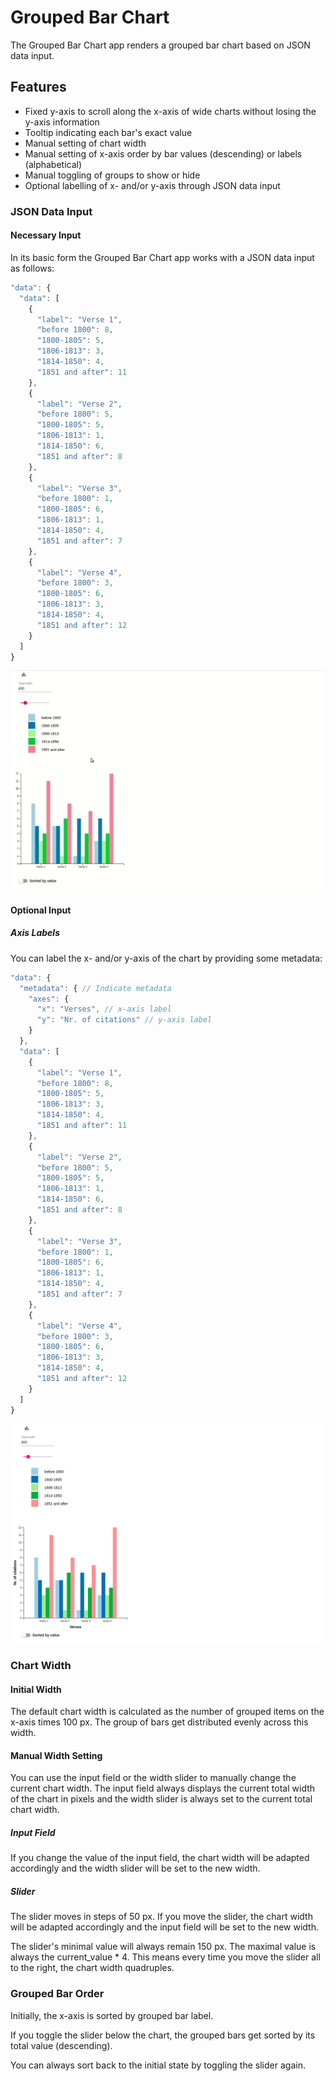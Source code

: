 # Grouped Bar Chart
The Grouped Bar Chart app renders a grouped bar chart based on JSON data input.

## Features
- Fixed y-axis to scroll along the x-axis of wide charts without losing the y-axis information
- Tooltip indicating each bar's exact value
- Manual setting of chart width
- Manual setting of x-axis order by bar values (descending) or labels (alphabetical)
- Manual toggling of groups to show or hide
- Optional labelling of x- and/or y-axis through JSON data input

### JSON Data Input

#### Necessary Input
In its basic form the Grouped Bar Chart app works with a JSON data input as follows: 

```js
"data": {
  "data": [
    {
      "label": "Verse 1",
      "before 1800": 8,
      "1800-1805": 5,
      "1806-1813": 3,
      "1814-1850": 4,
      "1851 and after": 11
    },
    {
      "label": "Verse 2",
      "before 1800": 5,
      "1800-1805": 5,
      "1806-1813": 1,
      "1814-1850": 6,
      "1851 and after": 8
    },
    {
      "label": "Verse 3",
      "before 1800": 1,
      "1800-1805": 6,
      "1806-1813": 1,
      "1814-1850": 4,
      "1851 and after": 7
    },
    {
      "label": "Verse 4",
      "before 1800": 3,
      "1800-1805": 6,
      "1806-1813": 3,
      "1814-1850": 4,
      "1851 and after": 12
    }
  ]
}
```
![Default bar chart](images/DefaultGroupedBarChart.gif)

#### Optional Input

##### Axis Labels
You can label the x- and/or y-axis of the chart by providing some metadata: 

```js
"data": {
  "metadata": { // Indicate metadata
    "axes": {
      "x": "Verses", // x-axis label
      "y": "Nr. of citations" // y-axis label
    }
  },
  "data": [
    {
      "label": "Verse 1",
      "before 1800": 8,
      "1800-1805": 5,
      "1806-1813": 3,
      "1814-1850": 4,
      "1851 and after": 11
    },
    {
      "label": "Verse 2",
      "before 1800": 5,
      "1800-1805": 5,
      "1806-1813": 1,
      "1814-1850": 6,
      "1851 and after": 8
    },
    {
      "label": "Verse 3",
      "before 1800": 1,
      "1800-1805": 6,
      "1806-1813": 1,
      "1814-1850": 4,
      "1851 and after": 7
    },
    {
      "label": "Verse 4",
      "before 1800": 3,
      "1800-1805": 6,
      "1806-1813": 3,
      "1814-1850": 4,
      "1851 and after": 12
    }
  ]
}
```
![Bar chart with axis labels](images/LabelledGroupedBarChart.png)

### Chart Width

#### Initial Width
The default chart width is calculated as the number of grouped items on the x-axis times 100 px. The group of bars get distributed evenly across this width. 

#### Manual Width Setting
You can use the input field or the width slider to manually change the current chart width. The input field always displays the current total width of the chart in pixels and the width slider is always set to the current total chart width.

##### Input Field
If you change the value of the input field, the chart width will be adapted accordingly and the width slider will be set to the new width. 

##### Slider
The slider moves in steps of 50 px. If you move the slider, the chart width will be adapted accordingly and the input field will be set to the new width. 

The slider's minimal value will always remain 150 px. The maximal value is always the current_value * 4. This means every time you move the slider all to the right, the chart width quadruples.  

### Grouped Bar Order
Initially, the x-axis is sorted by grouped bar label. 

If you toggle the slider below the chart, the grouped bars get sorted by its total value (descending). 

You can always sort back to the initial state by toggling the slider again. 
